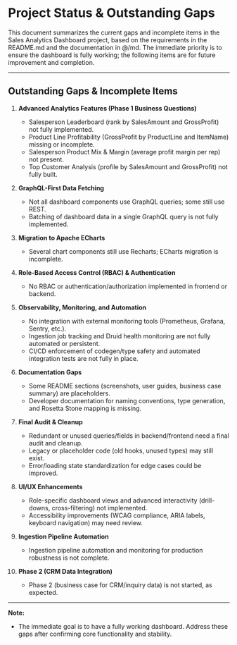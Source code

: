# Project Status & Outstanding Gaps

This document summarizes the current gaps and incomplete items in the Sales Analytics Dashboard project, based on the requirements in the README.md and the documentation in @/md. The immediate priority is to ensure the dashboard is fully working; the following items are for future improvement and completion.

---

## Outstanding Gaps & Incomplete Items

1. **Advanced Analytics Features (Phase 1 Business Questions)**

   - Salesperson Leaderboard (rank by SalesAmount and GrossProfit) not fully implemented.
   - Product Line Profitability (GrossProfit by ProductLine and ItemName) missing or incomplete.
   - Salesperson Product Mix & Margin (average profit margin per rep) not present.
   - Top Customer Analysis (profile by SalesAmount and GrossProfit) not fully built.

2. **GraphQL-First Data Fetching**

   - Not all dashboard components use GraphQL queries; some still use REST.
   - Batching of dashboard data in a single GraphQL query is not fully implemented.

3. **Migration to Apache ECharts**

   - Several chart components still use Recharts; ECharts migration is incomplete.

4. **Role-Based Access Control (RBAC) & Authentication**

   - No RBAC or authentication/authorization implemented in frontend or backend.

5. **Observability, Monitoring, and Automation**

   - No integration with external monitoring tools (Prometheus, Grafana, Sentry, etc.).
   - Ingestion job tracking and Druid health monitoring are not fully automated or persistent.
   - CI/CD enforcement of codegen/type safety and automated integration tests are not fully in place.

6. **Documentation Gaps**

   - Some README sections (screenshots, user guides, business case summary) are placeholders.
   - Developer documentation for naming conventions, type generation, and Rosetta Stone mapping is missing.

7. **Final Audit & Cleanup**

   - Redundant or unused queries/fields in backend/frontend need a final audit and cleanup.
   - Legacy or placeholder code (old hooks, unused types) may still exist.
   - Error/loading state standardization for edge cases could be improved.

8. **UI/UX Enhancements**

   - Role-specific dashboard views and advanced interactivity (drill-downs, cross-filtering) not implemented.
   - Accessibility improvements (WCAG compliance, ARIA labels, keyboard navigation) may need review.

9. **Ingestion Pipeline Automation**

   - Ingestion pipeline automation and monitoring for production robustness is not complete.

10. **Phase 2 (CRM Data Integration)**
    - Phase 2 (business case for CRM/inquiry data) is not started, as expected.

---

**Note:**

- The immediate goal is to have a fully working dashboard. Address these gaps after confirming core functionality and stability.
